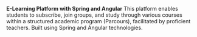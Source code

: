 **E-Learning Platform with Spring and Angular**
  This platform enables students to subscribe, join groups, and study through various courses within a structured academic program (Parcours), facilitated by proficient teachers. Built using Spring and Angular technologies.
